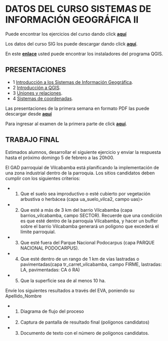 # DATOS DEL CURSO SISTEMAS DE INFORMACIÓN GEOGRÁFICA II


Puede encontrar los ejercicios del curso dando click **[aquí](https://dl.dropboxusercontent.com/u/44902322/M%C3%93DULO.pdf)**

Los datos del curso SIG los puede descargar dando click **[aquí](https://dl.dropboxusercontent.com/u/44902322/archivos%20curso.rar)**.

En este **[enlace](http://www.qgis.org/es/site/forusers/download.html)** usted puede encontrar los instaladores del programa QGIS.

## PRESENTACIONES

* 1 [Introducción a los Sistemas de Información Geográfica](http://prezi.com/xqchyd2kyll9/?utm_campaign=share&utm_medium=copy&rc=ex0share).
* 2 [Introducción a QGIS](http://prezi.com/g6tgw3mpbecg/?utm_campaign=share&utm_medium=copy&rc=ex0share).
* 3 [Uniones y relaciones](http://prezi.com/9ytrrdx6ox4i/?utm_campaign=share&utm_medium=copy&rc=ex0share).
* 4 [Sistemas de coordenadas](http://prezi.com/dly7amsks1kc/?utm_campaign=share&utm_medium=copy&rc=ex0share).

Las presentaciones de la primera semana en formato PDF las puede descargar desde **[aquí](https://dl.dropboxusercontent.com/u/44902322/SIG/presentaciones%20primera%20semana.rar)**

Para ingresar al examen de la primera parte de click **[aquí](https://goo.gl/forms/WvLVWAGbo8zvBKlA2)**.

## TRABAJO FINAL

Estimados alumnos, desarrollar el siguiente ejercicio y enviar la respuesta hasta el próximo domingo 5 de febrero a las 20h00.

El GAD parroquial de Vilcabamba está planificando la implementación de una zona industrial dentro de la parroquia. Los sitios candidatos deben cumplir con los siguientes criterios:

* 1. Que el suelo sea improductivo o esté cubierto por vegetación arbustiva o herbácea (capa ua_suelo_vilca2, campo uas)>

* 2. Que esté a más de 3 km del barrio Vilcabamba (capa barrios_vilcabamba, campo SECTOR). Recuerde que una condición es que esté dentro de la parroquia Vilcabamba, y hacer un buffer sobre el barrio Vilcabamba generará un polígono que excederá el límite parroquial.

* 3. Que esté fuera del Parque Nacional Podocarpus (capa PARQUE NACIONAL PODOCARPUS).

* 4. Que esté dentro de un rango de 1 km de vías lastradas o pavimentadas(capa tr_carret_vilcabamba, campo FIRME, lastradas: LA, pavimentadas: CA ó RA)

* 5. Que la superficie sea de al menos 10 ha.

Envíe los siguientes resultados a través del EVA, poniendo su Apellido_Nombre

* 1. Diagrama de flujo del proceso

* 2. Captura de pantalla de resultado final (polígonos candidatos)

* 3. Documento de texto con el número de polígonos candidatos.
